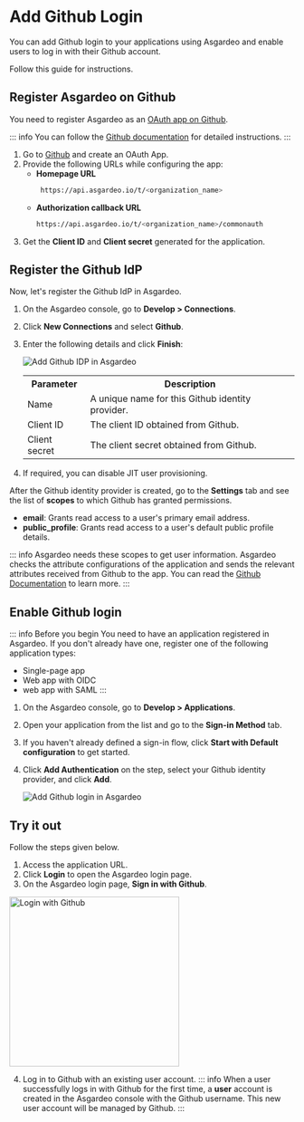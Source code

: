 # Add Github Login

You can add Github login to your applications using Asgardeo and enable users to log in with their Github account.

Follow this guide for instructions.

## Register Asgardeo on Github

You need to register Asgardeo as an [OAuth app on Github](https://docs.github.com/en/developers/apps/building-oauth-apps/creating-an-oauth-app).

::: info
You can follow the [Github documentation](https://docs.github.com/en/developers/apps/building-oauth-apps/creating-an-oauth-app) for detailed instructions.
:::

1. Go to [Github](https://github.com/) and create an OAuth App.
2. Provide the following URLs while configuring the app:
    - **Homepage URL**
      ```bash no-line-numbers
       https://api.asgardeo.io/t/<organization_name>
      ```
   - **Authorization callback URL**
      ```bash no-line-numbers
      https://api.asgardeo.io/t/<organization_name>/commonauth
      ```
3. Get the **Client ID** and **Client secret** generated for the application.

## Register the Github IdP

Now, let's register the Github IdP in Asgardeo.

1. On the Asgardeo console, go to **Develop > Connections**.
2. Click **New Connections** and select **Github**.
3. Enter the following details and click **Finish**:

    <img :src="$withBase('/assets/img/guides/idp/github-idp/add-github-idp.png')" alt="Add Github IDP in Asgardeo">

    <table>
      <tr>
        <th>Parameter</th>
        <th>Description</th>
      </tr>
      <tr>
        <td>Name</td>
        <td>A unique name for this Github identity provider.</td>
      </tr>
      <tr>
          <td>Client ID</td>
          <td>The client ID obtained from Github.</td>
      </tr>
      <tr>
          <td>Client secret</td>
          <td>The client secret obtained from Github.</td>
      </tr>
    </table>

4. If required, you can <a :href="$withBase('/guides/authentication/jit-user-provisioning/')">disable JIT user provisioning</a>.

After the Github identity provider is created, go to the **Settings** tab and see the list of **scopes** to which Github has granted permissions.

- **email**: Grants read access to a user's primary email address.
- **public_profile**: Grants read access to a user's default public profile details.  

::: info
Asgardeo needs these scopes to get user information. Asgardeo checks the attribute configurations of the application and sends the relevant attributes received from Github to the app. You can read the [Github Documentation](https://docs.github.com/en/developers/apps/building-oauth-apps/scopes-for-oauth-apps) to learn more.
::: 

##  Enable Github login

::: info Before you begin
You need to have an application registered in Asgardeo. If you don't already have one, register one of the following application types:

-   <a :href="$withBase('/guides/applications/register-single-page-app/')">Single-page app</a>
-   <a :href="$withBase('/guides/applications/register-oidc-web-app/')">Web app with OIDC</a>
-   <a :href="$withBase('/guides/applications/register-saml-web-app/')">web app with SAML</a>
:::

1. On the Asgardeo console, go to **Develop > Applications**.
2. Open your application from the list and go to the **Sign-in Method** tab.
3. If you haven't already defined a sign-in flow, click **Start with Default configuration** to get started.
4. Click **Add Authentication** on the step, select your Github identity provider, and click **Add**.

   <img :src="$withBase('/assets/img/guides/idp/github-idp/add-github-federation-with-basic.png')" alt="Add Github login in Asgardeo">

## Try it out

Follow the steps given below. 

1. Access the application URL. 
2. Click **Login** to open the Asgardeo login page.
3. On the Asgardeo login page, **Sign in with Github**.

<img :src="$withBase('/assets/img/guides/idp/github-idp/sign-in-with-github.png')" alt="Login with Github" width=300>

4. Log in to Github with an existing user account.
::: info
When a user successfully logs in with Github for the first time, a **user** account is created in the Asgardeo console with the Github username. This new user account will be managed by Github.
:::